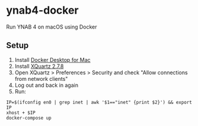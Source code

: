 # ynab4-docker

Run YNAB 4 on macOS using Docker

## Setup

1. Install [Docker Desktop for Mac](https://download.docker.com/mac/stable/Docker.dmg)
1. Install [XQuartz 2.7.8](https://www.xquartz.org/releases/XQuartz-2.7.8.html)
1. Open XQuartz > Preferences > Security and check "Allow connections from network clients" 
1. Log out and back in again
1. Run:
```
IP=$(ifconfig en0 | grep inet | awk '$1=="inet" {print $2}') && export IP
xhost + $IP
docker-compose up
